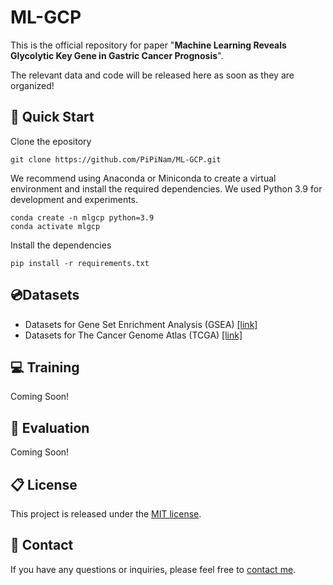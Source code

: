 # ML-GCP
This is the official repository for paper "**Machine Learning Reveals Glycolytic Key Gene in Gastric Cancer Prognosis**".

The relevant data and code will be released here as soon as they are organized!

## 🚀 Quick Start

Clone the epository
```
git clone https://github.com/PiPiNam/ML-GCP.git
```

We recommend using Anaconda or Miniconda to create a virtual environment and install the required dependencies. We used Python 3.9 for development and experiments.
```
conda create -n mlgcp python=3.9
conda activate mlgcp
```

Install the dependencies
```
pip install -r requirements.txt
```

## 💿Datasets
+ Datasets for Gene Set Enrichment Analysis (GSEA) [[link]](https://www.gsea-msigdb.org/gsea/index.jsp)
+ Datasets for The Cancer Genome Atlas (TCGA) [[link]](https://gdc.cancer.gov/about-data/data-sources)

## 💻 Training
Coming Soon!

## 🔬 Evaluation
Coming Soon!

## 📋 License
This project is released under the [MIT license](https://github.com/ohayonguy/PMRF/blob/main/LICENSE).

## 📧 Contact
If you have any questions or inquiries, please feel free to [contact me](mailto:leenamx@outlook.com).
